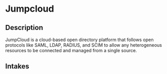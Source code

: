 # Jumpcloud

## Description

JumpCloud is a cloud-based open directory platform that follows open protocols like SAML, LDAP, RADIUS, and SCIM to allow any heterogeneous resources to be connected and managed from a single source.

## Intakes
